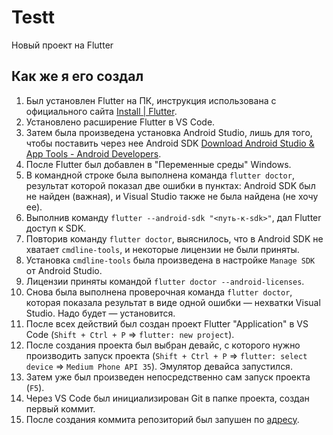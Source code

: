 # Testt

Новый проект на Flutter

## Как же я его создал

1. Был установлен Flutter на ПК, инструкция использована с официального сайта [Install | Flutter](https://docs.flutter.dev/get-started/install).
2. Установлено расширение Flutter в VS Code.
3. Затем была произведена установка Android Studio, лишь для того, чтобы поставить через нее Android SDK [Download Android Studio & App Tools - Android Developers](https://developer.android.com/studio).
4. После Flutter был добавлен в "Переменные среды" Windows.
5. В командной строке была выполнена команда `flutter doctor`, результат которой показал две ошибки в пунктах: Android SDK был не найден (важная), и Visual Studio также не была найдена (не хочу ее).
6. Выполнив команду `flutter --android-sdk "<путь-к-sdk>"`, дал Flutter доступ к SDK.
7. Повторив команду `flutter doctor`, выяснилось, что в Android SDK не хватает `cmdline-tools`, и некоторые лицензии не были приняты.
8. Установка `cmdline-tools` была произведена в настройке `Manage SDK` от Android Studio.
9. Лицензии приняты командой `flutter doctor --android-licenses`.
10. Снова была выполнена проверочная команда `flutter doctor`, которая показала результат в виде одной ошибки — нехватки Visual Studio. Надо будет — установится.
11. После всех действий был создан проект Flutter "Application" в VS Code (`Shift + Ctrl + P` => `flutter: new project`).
12. После создания проекта был выбран девайс, с которого нужно производить запуск проекта (`Shift + Ctrl + P` => `flutter: select device` => `Medium Phone API 35`). Эмулятор девайса запустился.
13. Затем уже был произведен непосредственно сам запуск проекта (`F5`).
14. Через VS Code был инициализирован Git в папке проекта, создан первый коммит.
15. После создания коммита репозиторий был запушен по [адресу](https://github.com/Eargosha/1-stFlutterLab).